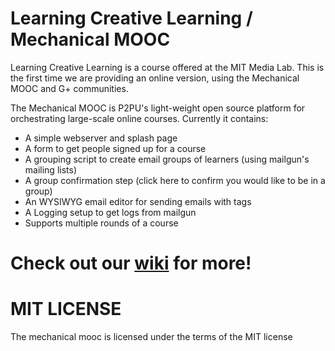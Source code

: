 # Learning Creative Learning / Mechanical MOOC

Learning Creative Learning is a course offered at the MIT Media Lab. This is the first time we are providing an online version, using the Mechanical MOOC and G+ communities.

The Mechanical MOOC is P2PU's light-weight open source platform for orchestrating large-scale online courses. Currently it contains:

 * A simple webserver and splash page
 * A form to get people signed up for a course
 * A grouping script to create email groups of learners (using mailgun's mailing lists)
 * A group confirmation step (click here to confirm you would like to be in a group)
 * An WYSIWYG email editor for sending emails with tags
 * A Logging setup to get logs from mailgun
 * Supports multiple rounds of a course

# Check out our [wiki](https://github.com/p2pu/mechanicalmooc/wiki) for more!

# MIT LICENSE
The mechanical mooc is licensed under the terms of the MIT license 

